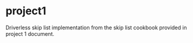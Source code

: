# project1

Driverless skip list implementation from the skip list cookbook provided in project 1 document.

